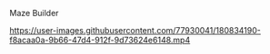 Maze Builder

https://user-images.githubusercontent.com/77930041/180834190-f8acaa0a-9b66-47d4-912f-9d73624e6148.mp4

